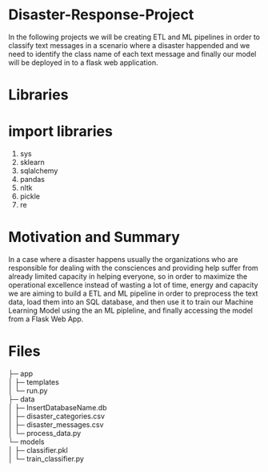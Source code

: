 # Disaster-Response-Project
In the following projects we will be creating ETL and ML pipelines in order to classify text messages in a scenario where a disaster happended and we need to identify the class name of each text message and finally our model will be deployed in to a flask web application.

# Libraries
# import libraries
1. sys
2. sklearn
3. sqlalchemy
4. pandas
5. nltk
6. pickle
7. re

# Motivation and Summary
In a case where a disaster happens usually the organizations who are responsible for dealing with the consciences and providing help suffer from already limited capacity in helping everyone, so in order to maximize the operational excellence instead of wasting a lot of time, energy and capacity we are aiming to build a ETL and ML pipeline in order to preprocess the text data, load them into an SQL database, and then use it to train our Machine Learning Model using the an ML pipleline, and finally accessing the model from a Flask Web App.

# Files
├─ app<br>
│   ├─ templates<br>
│   └─ run.py<br>
├─ data<br>
│   ├─ InsertDatabaseName.db<br>
│   ├─ disaster_categories.csv<br>
│   ├─ disaster_messages.csv<br>
│   └─ process_data.py<br>
└─  models<br>
│   ├─ classifier.pkl<br>
│   └─ train_classifier.py<br>

